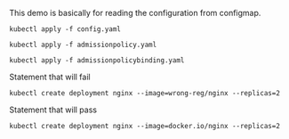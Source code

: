 This demo is basically for reading the configuration from configmap.


```kubectl apply -f config.yaml```

```kubectl apply -f admissionpolicy.yaml```

```kubectl apply -f admissionpolicybinding.yaml```


Statement that will fail

```kubectl create deployment nginx --image=wrong-reg/nginx --replicas=2```

Statement that will pass

```kubectl create deployment nginx --image=docker.io/nginx --replicas=2```

